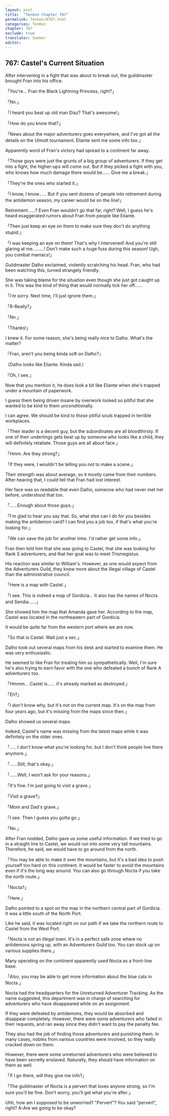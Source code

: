 ```yaml
---
layout: post
title:  "Tenken Chapter 767"
permalink: Tenken/0767.html
categories: TenKen
chapter: 767
exclude: true
translator: Seeker
editor: 
---
```

<h2 id="ch767">767: Castel's Current Situation</h2>

<p>After intervening in a fight that was about to break out, the guildmaster brought Fran into his office.</p>

<p>「You're… Fran the Black Lightning Princess, right?」</p>
<p>「Nn.」</p>
<p>「I heard you beat up old man Diaz? That's awesome!」</p>
<p>「How do you know that?」</p>
<p>「News about the major adventurers goes everywhere, and I've got all the details on the Ulmutt tournament. Eliante sent me some info too.」</p>

<p>Apparently word of Fran's victory had spread to a continent far away.</p>

<p>「Those guys were just the grunts of a big group of adventurers. If they get into a fight, the higher-ups will come out. But if they picked a fight with you, who knows how much damage there would be…… Give me a break.」</p>
<p>「They're the ones who started it.」</p>
<p>「I know, I know…… But if you sent dozens of people into retirement during the antidemon season, my career would be on the line!」</p>

<p>Retirement……? Even Fran wouldn't go that far, right? Well, I guess he's heard exaggerated rumors about Fran from people like Eliante.</p>

<p>「Then just keep an eye on them to make sure they don't do anything stupid.」</p>
<p>「I was keeping an eye on them! That's why I intervened! And you're still glaring at me………! Don't make such a huge fuss during this season! Ugh, you combat maniacs!」</p>

<p>Guildmaster Dalho exclaimed, violently scratching his head. Fran, who had been watching this, turned strangely friendly.</p>

<p>She was taking blame for the situation even though she just got caught up in it. This was the kind of thing that would normally tick her off……</p>

<p>「I'm sorry. Next time, I'll just ignore them.」</p>
<p>「R-Really?」</p>
<p>「Nn.」</p>
<p>「Thanks!」</p>

<p>I knew it. For some reason, she's being really nice to Dalho. What's the matter?</p>

<p>『Fran, aren't you being kinda soft on Dalho?』</p>
<p>（Dalho looks like Eliante. Kinda sad.）</p>
<p>『Oh, I see.』</p>

<p>Now that you mention it, he does look a bit like Eliante when she's trapped under a mountain of paperwork.</p>

<p>I guess them being driven insane by overwork looked so pitiful that she wanted to be kind to them unconditionally.</p>

<p>I can agree. We should be kind to those pitiful souls trapped in terrible workplaces.</p>

<p>「Their leader is a decent guy, but the subordinates are all bloodthirsty. If one of their underlings gets beat up by someone who looks like a child, they will definitely retaliate. Those guys are all about face.」</p>
<p>「Hmm. Are they strong?」</p>
<p>「If they were, I wouldn't be telling you not to make a scene.」</p>

<p>Their strength was about average, so it mostly came from their numbers. After hearing that, I could tell that Fran had lost interest.</p>

<p>Her face was so readable that even Dalho, someone who had never met her before, understood that too.</p>

<p>「……Enough about those guys.」</p>
<p>「I'm glad to hear you say that. So, what else can I do for you besides making the antidemon card? I can find you a job too, if that's what you're looking for.」</p>
<p>「We can save the job for another time. I'd rather get some info.」</p>

<p>Fran then told him that she was going to Castel, that she was looking for Rank S adventurers, and that her goal was to meet Trismegistus.</p>

<p>His reaction was similar to William's. However, as one would expect from the Adventurers Guild, they knew more about the illegal village of Castel than the administrative council.</p>

<p>「Here is a map with Castel.」</p>
<p>「I see. This is indeed a map of Gordicia… It also has the names of Nocta and Sendia……」</p>

<p>She showed him the map that Amanda gave her. According to the map, Castel was located in the northeastern part of Gordicia.</p>

<p>It would be quite far from the western port where we are now.</p>

<p>「So that is Castel. Wait just a sec.」</p>

<p>Dalho took out several maps from his desk and started to examine them. He was very enthusiastic.</p>

<p>He seemed to like Fran for treating him so sympathetically. Well, I'm sure he's also trying to earn favor with the one who defeated a bunch of Rank A adventurers too.</p>

<p>「Hmmm… Castel is…… it's already marked as destroyed.」</p>
<p>「Eh?」</p>
<p>「I don't know why, but it's not on the current map. It's on the map from four years ago, but it's missing from the maps since then.」</p>

<p>Dalho showed us several maps.</p>

<p>Indeed, Castel's name was missing from the latest maps while it was definitely on the older ones.</p>

<p>「……I don't know what you're looking for, but I don't think people live there anymore.」</p>
<p>「……Still, that's okay.」</p>
<p>「……Well, I won't ask for your reasons.」</p>
<p>「It's fine. I'm just going to visit a grave.」</p>
<p>「Visit a grave?」</p>
<p>「Mom and Dad's grave.」</p>
<p>「I see. Then I guess you gotta go.」</p>
<p>「Nn.」</p>

<p>After Fran nodded, Dalho gave us some useful information. If we tried to go in a straight line to Castel, we would run into some very tall mountains. Therefore, he said, we would have to go around from the north.</p>

<p>「You may be able to make it over the mountains, but it's a bad idea to push yourself too hard on this continent. It would be faster to avoid the mountains even if it's the long way around. You can also go through Nocta if you take the north route.」</p>
<p>「Nocta?」</p>
<p>「Here.」</p>

<p>Dalho pointed to a spot on the map in the northern central part of Gordicia. It was a little south of the North Port.</p>

<p>Like he said, it was located right on our path if we take the northern route to Castel from the West Port.</p>

<p>「Nocta is not an illegal town. It's in a perfect safe zone where no antidemons spring up, with an Adventurers Guild too. You can stock up on various supplies there.」</p>

<p>Many operating on the continent apparently used Nocta as a front-line base.</p>

<p>「Also, you may be able to get more information about the blue cats in Nocta.」</p>

<p>Nocta had the headquarters for the Unreturned Adventurer Tracking. As the name suggested, this department was in charge of searching for adventurers who have disappeared while on an assignment.</p>

<p>If they were defeated by antidemons, they would be absorbed and disappear completely. However, there were some adventurers who failed in their requests, and ran away since they didn't want to pay the penalty fee.</p>

<p>They also had the job of finding those adventurers and punishing them. In many cases, nobles from various countries were involved, so they really cracked down on them.</p>

<p>However, there were some unreturned adventurers who were believed to have been secretly enslaved. Naturally, they should have information on them as well.</p>

<p>「If I go there, will they give me info?」</p>
<p>「The guildmaster of Nocta is a pervert that loves anyone strong, so I'm sure you'll be fine. Don't worry, you'll get what you're after.」</p>

<p>Uhh, how am I supposed to be unworried? "Pervert"? You said "pervert", right? A-Are we going to be okay?</p>



